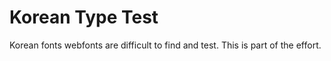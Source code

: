 # Korean Type Test

Korean fonts webfonts are difficult to find and test. This is part of the effort.

